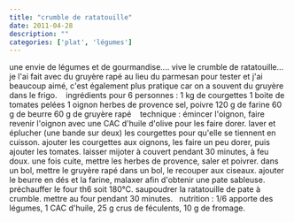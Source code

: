 ```yaml
---
title: "crumble de ratatouille"
date: 2011-04-28
description: ""
categories: ['plat', 'légumes']
---
```


          
 une envie de légumes et de gourmandise.... vive le crumble de ratatouille... je l'ai fait avec du gruyère rapé au lieu du parmesan pour tester et j'ai beaucoup aimé, c'est également plus pratique car on a souvent du gruyère dans le frigo.&nbsp;         &nbsp;   ingrédients pour 6 personnes :   1 kg de courgettes   1 boite de tomates pelées   1 oignon   herbes de provence   sel, poivre   120 g de farine   60 g de beurre   60 g de gruyère rapé&nbsp;   &nbsp;   technique :   émincer l'oignon, faire revenir l'oignon avec une CAC d'huile d'olive pour les faire dorer.   laver et éplucher (une bande sur deux) les courgettes pour qu'elle se tiennent en cuisson.   ajouter les courgettes aux oignons, les faire un peu dorer, puis ajouter les tomates.   laisser mijoter à couvert pendant 30 minutes, à feu doux. une fois cuite, mettre les herbes de provence, saler et poivrer.   dans un bol, mettre le gruyère rapé dans un bol, le recouper aux ciseaux. ajouter le beurre en dés   et la farine, malaxer afin d'obtenir une pate sableuse.   préchauffer le four th6 soit 180°C.   saupoudrer la ratatouille de pate à crumble.   mettre au four pendant 30 minutes.   &nbsp;   nutrition&nbsp;: 1/6 apporte des légumes, 1 CAC d'huile, 25 g crus de féculents, 10 g de fromage.   &nbsp; 

                          
